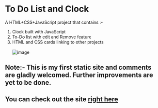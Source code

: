 # To Do List and Clock
A HTML+CSS+JavaScript project that contains :- <br>
1. Clock built with JavaScript <br>
2. To-Do list with edit and Remove feature <br>
3. HTML and CSS cards linking to other projects<br><br>
![image](https://user-images.githubusercontent.com/75354390/114500804-6e790200-9c46-11eb-8f52-644c79dbcd3f.png)

## Note:- This is my first static site and  comments are gladly welcomed. Further improvements are yet to be done.

## You can check out the site [right here](https://todo-clock.herokuapp.com/)

